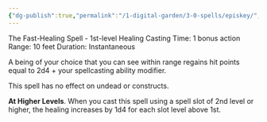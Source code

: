 ```yaml
---
{"dg-publish":true,"permalink":"/1-digital-garden/3-0-spells/episkey/","tags":["DnDB-done"]}
---
```


The Fast-Healing Spell - 1st-level Healing
Casting Time: 1 bonus action
Range: 10 feet
Duration: Instantaneous

A being of your choice that you can see within range regains hit points equal to 2d4 + your spellcasting ability modifier.

This spell has no effect on undead or constructs.

**At Higher Levels**. When you cast this spell using a spell slot of 2nd level or higher, the healing increases by 1d4 for each slot level above 1st.